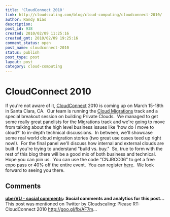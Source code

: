 ```yaml
---
title: 'CloudConnect 2010'
link: http://cloudscaling.com/blog/cloud-computing/cloudconnect-2010/
author: Randy Bias
description: 
post_id: 938
created: 2010/02/09 11:25:16
created_gmt: 2010/02/09 19:25:16
comment_status: open
post_name: cloudconnect-2010
status: publish
post_type: post
layout: post
category: cloud-computing
---
```


# CloudConnect 2010

If you're not aware of it, [CloudConnect](http://www.cloudconnectevent.com/) 2010 is coming up on March 15-18th in Santa Clara, CA.  Our team is running the [Cloud Migrations](http://www.cloudconnectevent.com/cloud-computing-conference/migration-strategies.php) track and a special breakout session on building Private Clouds.  We managed to get some really great panelists for the Migrations track and we're going to move from talking about the high level business issues like 'how do I move to cloud?' to in-depth technical discussions.  In between, we'll showcase some real world cloud migration stories (two great use cases teed up right now!).  For the final panel we'll discuss how internal and external clouds are built if you're trying to understand "build vs. buy."  So, true to form with the rest of this blog there will be a good mix of both business and technical. Hope you can join us.  You can use the code "CNJRCC06" to get a free expo pass or 40% off the entire event.  You can register [here](https://cloudconnectevent.reg.techweb.com/2010/Registrations).  We look forward to seeing you there.

## Comments

**[uberVU - social comments](#480 "2010-02-13 01:55:33"):** **Social comments and analytics for this post...** This post was mentioned on Twitter by Cloudscaling: Please RT: CloudConnect 2010 http://goo.gl/fb/AF7m...

